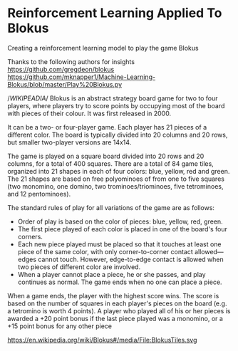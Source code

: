 # Reinforcement Learning Applied To Blokus
Creating a reinforcement learning model to play the game Blokus

Thanks to the following authors for insights 
https://github.com/gregdeon/blokus 
https://github.com/mknapper1/Machine-Learning-Blokus/blob/master/Play%20Blokus.py

/*WIKIPEADIA*/
Blokus is an abstract strategy board game for two to four players, where players try to score points by occupying most of the board with pieces of their colour. It was first released in 2000. 

It can be a two- or four-player game. 
Each player has 21 pieces of a different color. 
The board is typically divided into 20 columns and 20 rows, but smaller two-player versions are 14x14.

The game is played on a square board divided into 20 rows and 20 columns, for a total of 400 squares. There are a total of 84 game tiles, organized into 21 shapes in each of four colors: blue, yellow, red and green. The 21 shapes are based on free polyominoes of from one to five squares (two monomino, one domino, two trominoes/triominoes, five tetrominoes, and 12 pentominoes).

The standard rules of play for all variations of the game are as follows:

- Order of play is based on the color of pieces: blue, yellow, red, green.
- The first piece played of each color is placed in one of the board's four corners. 
- Each new piece played must be placed so that it touches at least one piece of the same color, with only corner-to-corner contact allowed—edges cannot touch. However, edge-to-edge contact is allowed when two pieces of different color are involved.
- When a player cannot place a piece, he or she passes, and play continues as normal. The game ends when no one can place a piece.

When a game ends, the player with the highest score wins. The score is based on the number of squares in each player's pieces on the board (e.g. a tetromino is worth 4 points). A player who played all of his or her pieces is awarded a +20 point bonus if the last piece played was a monomino, or a +15 point bonus for any other piece

https://en.wikipedia.org/wiki/Blokus#/media/File:BlokusTiles.svg
